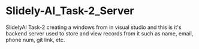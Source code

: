 # Slidely-AI_Task-2_Server
SlidelyAI Task-2 creating a windows from in visual studio and this is it's backend server used to store and view records from it such as name, email, phone num, git link, etc.

